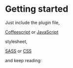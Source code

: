 # Getting started

Just include the plugin file,

[Coffeescript](https://github.com/camerond/Windoze/blob/master/source/javascripts/jquery.windoze.js.coffee) or [JavaScript](https://github.com/camerond/Windoze/blob/master/source/javascripts/jquery.windoze.plain.js)

stylesheet,

[SASS](https://github.com/camerond/Windoze/blob/master/source/stylesheets/jquery.windoze.css.sass) or [CSS](https://github.com/camerond/Windoze/blob/master/source/javascripts/jquery.windoze.plain.css)

and keep reading: